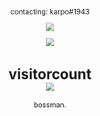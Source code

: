 <p align="center">
    contacting: karpo#1943
</p>

<p align="center">
  <img src="https://github-readme-stats.vercel.app/api/top-langs/?username=karpo0&layout=compact&theme=chartreuse-dark" />
</p>

<p align="center">
  <img src="https://github-readme-stats.vercel.app/api?username=karpo0&show_icons=true&theme=chartreuse-dark" />
</p>

<p> 
  <h1 align="center">visitorcount<br>
  <img src="https://profile-counter.glitch.me/karpo0/count.svg" />
    </h1>
</p>

<p align="center">
    bossman.
